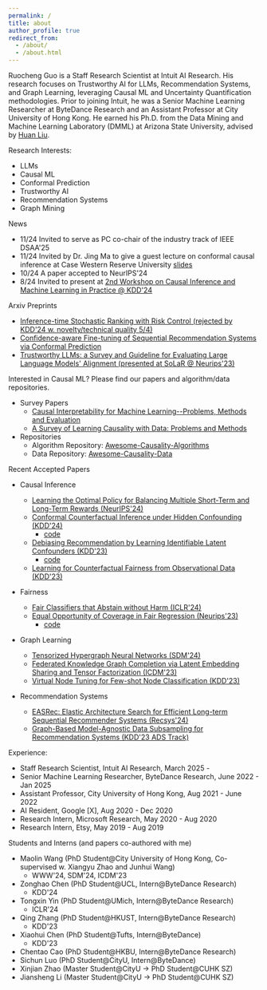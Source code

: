 ```yaml
---
permalink: /
title: about
author_profile: true
redirect_from: 
  - /about/
  - /about.html
---
```


Ruocheng Guo is a Staff Research Scientist at Intuit AI Research. His research focuses on Trustworthy AI for LLMs, Recommendation Systems, and Graph Learning, leveraging Causal ML and Uncertainty Quantification methodologies. Prior to joining Intuit, he was a Senior Machine Learning Researcher at ByteDance Research and an Assistant Professor at City University of Hong Kong. He earned his Ph.D. from the Data Mining and Machine Learning Laboratory (DMML) at Arizona State University, advised by [Huan Liu](http://www.public.asu.edu/~huanliu/).

Research Interests:
- LLMs
- Causal ML
- Conformal Prediction
- Trustworthy AI
- Recommendation Systems
- Graph Mining

News
- 11/24 Invited to serve as PC co-chair of the industry track of IEEE DSAA'25
- 11/24 Invited by Dr. Jing Ma to give a guest lecture on conformal causal inference at Case Western Reserve University [slides]() 
- 10/24 A paper accepted to NeurIPS'24
- 8/24 Invited to present at [2nd Workshop on Causal Inference and Machine Learning in Practice @ KDD'24](https://causal-machine-learning.github.io/kdd2024-workshop/)


Arxiv Preprints
- [Inference-time Stochastic Ranking with Risk Control (rejected by KDD'24 w. novelty/technical quality 5/4)](https://arxiv.org/abs/2306.07188)
- [Confidence-aware Fine-tuning of Sequential Recommendation Systems via Conformal Prediction](https://arxiv.org/pdf/2402.08976)
- [Trustworthy LLMs: a Survey and Guideline for Evaluating Large Language Models' Alignment (presented at SoLaR @ Neurips'23)](https://arxiv.org/abs/2308.05374)


Interested in Causal ML? Please find our papers and algorithm/data repositories.
- Survey Papers
  - [Causal Interpretability for Machine Learning--Problems, Methods and Evaluation](https://arxiv.org/pdf/2003.03934.pdf)
  - [A Survey of Learning Causality with Data: Problems and Methods](https://arxiv.org/pdf/1809.09337)
- Repositories
  - Algorithm Repository: [Awesome-Causality-Algorithms](https://github.com/rguo12/awesome-causality-algorithms)
  - Data Repository: [Awesome-Causality-Data](https://github.com/rguo12/awesome-causality-data)

Recent Accepted Papers
- Causal Inference
  - [Learning the Optimal Policy for Balancing Multiple Short-Term and Long-Term Rewards (NeurIPS'24)]()
  - [Conformal Counterfactual Inference under Hidden Confounding (KDD'24)](https://arxiv.org/abs/2405.12387)
    - [code](https://github.com/rguo12/KDD24-Conformal)
  - [Debiasing Recommendation by Learning Identifiable Latent Confounders (KDD'23)](https://arxiv.org/pdf/2302.05052.pdf)
    - [code](https://github.com/BgmLover/iDCF)
  - [Learning for Counterfactual Fairness from Observational Data (KDD'23)](https://arxiv.org/pdf/2307.08232.pdf)

- Fairness
  - [Fair Classifiers that Abstain without Harm (ICLR'24)](https://arxiv.org/abs/2310.06205)
  - [Equal Opportunity of Coverage in Fair Regression (Neurips'23)](https://arxiv.org/abs/2311.02243)
    - [code](https://github.com/fangxin-wang/bfqr)

- Graph Learning
  - [Tensorized Hypergraph Neural Networks (SDM'24)](https://arxiv.org/abs/2306.02560)
  - [Federated Knowledge Graph Completion via Latent Embedding Sharing and Tensor Factorization (ICDM'23)](https://arxiv.org/abs/2311.10341)
  - [Virtual Node Tuning for Few-shot Node Classification (KDD'23)](https://arxiv.org/pdf/2306.06063.pdf)  

- Recommendation Systems
  - [EASRec: Elastic Architecture Search for Efficient Long-term Sequential Recommender Systems (Recsys'24)](https://arxiv.org/abs/2402.00390)
  - [Graph-Based Model-Agnostic Data Subsampling for Recommendation Systems (KDD'23 ADS Track)](https://arxiv.org/pdf/2305.16391)


Experience:
- Staff Research Scientist, Intuit AI Research, March 2025 - 
- Senior Machine Learning Researcher, ByteDance Research, June 2022 - Jan 2025
- Assistant Professor, City University of Hong Kong, Aug 2021 - June 2022
- AI Resident, Google [X], Aug 2020 - Dec 2020
- Research Intern, Microsoft Research, May 2020 - Aug 2020
- Research Intern, Etsy, May 2019 - Aug 2019

Students and Interns (and papers co-authored with me)
- Maolin Wang (PhD Student@City University of Hong Kong, Co-supervised w. Xiangyu Zhao and Junhui Wang)
  - WWW'24, SDM'24, ICDM'23
- Zonghao Chen (PhD Student@UCL, Intern@ByteDance Research)
  - KDD'24
- Tongxin Yin (PhD Student@UMich, Intern@ByteDance Research)
  - ICLR'24
- Qing Zhang (PhD Student@HKUST, Intern@ByteDance Research)
  - KDD'23
- Xiaohui Chen (PhD Student@Tufts, Intern@ByteDance)
  - KDD'23
- Chentao Cao (PhD Student@HKBU, Intern@ByteDance Research)
- Sichun Luo (PhD Student@CityU, Intern@ByteDance)
- Xinjian Zhao (Master Student@CityU -> PhD Student@CUHK SZ)
- Jiansheng Li (Master Student@CityU -> PhD Student@CUHK SZ)

